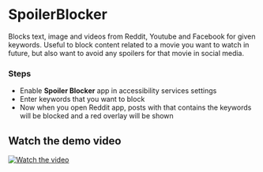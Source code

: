 # SpoilerBlocker
Blocks text, image and videos from Reddit, Youtube and Facebook for given keywords. Useful to block content related to a movie you want to watch in future, but also want to avoid any spoilers for that movie in social media.


### Steps
* Enable **Spoiler Blocker** app in accessibility services settings
* Enter keywords that you want to block
* Now when you open Reddit app, posts with that contains the keywords will be blocked and a red overlay will be shown

## Watch the demo video
[![Watch the video](https://img.youtube.com/vi/q1MPFRlJkmQ/maxresdefault.jpg)](https://youtube.com/shorts/q1MPFRlJkmQ)
